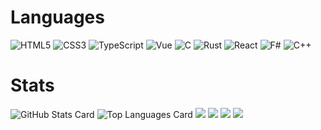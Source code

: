 # Languages
![HTML5](https://img.shields.io/badge/-HTML5_(2023/3/16~)-E34F26?style=flat-square&logo=html5&logoColor=white)
![CSS3](https://img.shields.io/badge/-CSS3_(2023/3/16~)-1572B6?style=flat-square&logo=css3&logoColor=white)
![TypeScript](https://img.shields.io/badge/-TypeScript_(2023/03/29~)-3178C6?style=flat-square&logo=typescript&logoColor=white)
![Vue](https://img.shields.io/badge/-Vue_(2023/03/29~)-4FC08D?style=flat-square&logo=vue.js&logoColor=white)
![C](https://img.shields.io/badge/-C_(2023/04/18~)-A8B9CC?style=flat-square&logo=c&logoColor=white)
![Rust](https://img.shields.io/badge/-Rust_(2023/5/9~)-000000?style=flat-square&logo=rust&logoColor=white)
![React](https://img.shields.io/badge/-React_(2023/5/23~)-61DAFB?style=flat-square&logo=react&logoColor=white)
![F#](https://img.shields.io/badge/-FSharp_(2023/9/27~)-378BAC?style=flat-square&logo=fsharp&logoColor=white)
![C++](https://img.shields.io/badge/-C++_(2024/1/23~)-00599C?style=flat-square&logo=cplusplus&logoColor=white)

# Stats
![GitHub Stats Card](https://github-readme-stats.vercel.app/api?username=yu256&show_icons=true&count_private=true&theme=merko)
![Top Languages Card](https://github-readme-stats.vercel.app/api/top-langs/?username=yu256&layout=compact&theme=merko)
![](http://github-profile-summary-cards.vercel.app/api/cards/profile-details?username=yu256&theme=dracula) 
![](http://github-profile-summary-cards.vercel.app/api/cards/repos-per-language?username=yu256&theme=dracula) 
![](http://github-profile-summary-cards.vercel.app/api/cards/most-commit-language?username=yu256&theme=dracula) 
![](http://github-profile-summary-cards.vercel.app/api/cards/productive-time?username=yu256&theme=dracula&utcOffset=8) 